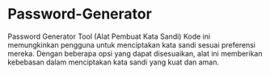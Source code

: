 # Password-Generator
Password Generator Tool (Alat Pembuat Kata Sandi)  Kode ini memungkinkan pengguna untuk menciptakan kata sandi sesuai preferensi mereka. Dengan beberapa opsi yang dapat disesuaikan, alat ini memberikan kebebasan dalam menciptakan kata sandi yang kuat dan aman.
